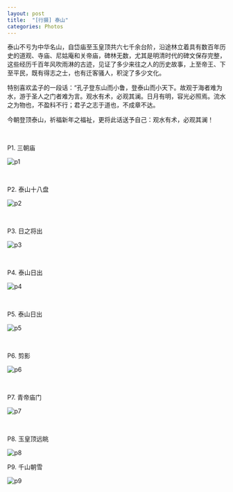 ```yaml
---
layout: post
title:  "[行摄] 泰山"
categories: Photos
---
```


泰山不亏为中华名山，自岱庙至玉皇顶共六七千余台阶，沿途林立着具有数百年历史的道观、寺庙、尼姑庵和关帝庙，碑林无数，尤其是明清时代的碑文保存完整，这些经历千百年风吹雨淋的古迹，见证了多少来往之人的历史故事，上至帝王、下至平民，既有得志之士，也有迁客骚人，积淀了多少文化。

特别喜欢孟子的一段话：“孔子登东山而小鲁，登泰山而小天下。故观于海者难为水，游于圣人之门者难为言。观水有术，必观其澜。日月有明，容光必照焉。流水之为物也，不盈科不行；君子之志于道也，不成章不达。

今朝登顶泰山，祈福新年之福祉，更将此话送予自己：观水有术，必观其澜！

&nbsp;
&nbsp;

P1. 三朝庙

![p1](http://7xp2eu.com1.z0.glb.clouddn.com/WechatIMG11ts.jpeg?imageView2/1/w/800/h/800/q/100)

&nbsp;
&nbsp;

P2. 泰山十八盘

![p2](http://7xp2eu.com1.z0.glb.clouddn.com/WechatIMG10ts.jpeg?imageView2/1/w/800/h/800/q/100)

&nbsp;
&nbsp;

P3. 日之将出

![p3](http://7xp2eu.com1.z0.glb.clouddn.com/WechatIMG1ts.jpeg?imageView2/1/w/800/h/800/q/100)

&nbsp;
&nbsp;

P4. 泰山日出

![p4](http://7xp2eu.com1.z0.glb.clouddn.com/WechatIMG2ts.jpeg?imageView2/1/w/800/h/800/q/100)

&nbsp;
&nbsp;

P5. 泰山日出

![p5](http://7xp2eu.com1.z0.glb.clouddn.com/WechatIMG3ts.jpeg?imageView2/1/w/800/h/800/q/100)

&nbsp;
&nbsp;

P6. 剪影

![p6](http://7xp2eu.com1.z0.glb.clouddn.com/WechatIMG5ts.jpeg?imageView2/1/w/800/h/800/q/100)


&nbsp;
&nbsp;

P7. 青帝庙门

![p7](http://7xp2eu.com1.z0.glb.clouddn.com/WechatIMG7ts.jpeg?imageView2/1/w/800/h/800/q/100)

&nbsp;
&nbsp;

P8. 玉皇顶远眺

![p8](http://7xp2eu.com1.z0.glb.clouddn.com/WechatIMG6ts.jpeg?imageView2/1/w/800/h/800/q/100)

P9. 千山朝雪

![p9](http://7xp2eu.com1.z0.glb.clouddn.com/WechatIMG8ts.jpeg?imageView2/1/w/800/h/800/q/100)

